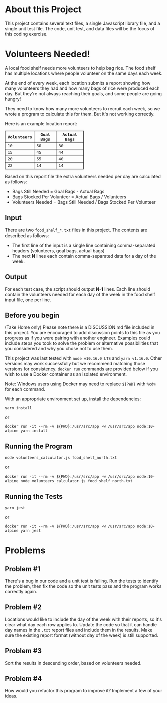 # About this Project

This project contains several text files, a single Javascript library file, and a single unit test file.  The code, unit test, and data files will be the focus of this coding exercise.

# Volunteers Needed!

A local food shelf needs more volunteers to help bag rice. The food shelf has multiple locations where people volunteer on the same days each week.

At the end of every week, each location submits a report showing how many volunteers they had and how many bags of rice were produced each day. But they're not always reaching their goals, and some people are going hungry!

They need to know how many more volunteers to recruit each week, so we wrote a program to calculate this for them. But it's not working correctly.

Here is an example location report:
  <table border=1 cellpadding=5 style="font-family: monospace; width:50%">
    <tr>
      <th>Volunteers</th>
      <th>Goal Bags</th>
      <th>Actual Bags</th>
    </tr>
    <tr>
      <td>10</td>
      <td>50</td>
      <td>30</td>
    </tr>
    <tr>
      <td>15</td>
      <td>45</td>
      <td>44</td>
    </tr>
    <tr>
      <td>20</td>
      <td>55</td>
      <td>40</td>
    </tr>
    <tr>
      <td>22</td>
      <td>14</td>
      <td>14</td>
    </tr>
  </table>

Based on this report file the extra volunteers needed per day are calculated as follows:

  * Bags Still Needed = Goal Bags - Actual Bags
  * Bags Stocked Per Volunteer = Actual Bags / Volunteers
  * Volunteers Needed = Bags Still Needed / Bags Stocked Per Volunteer

## Input

There are two `food_shelf_*.txt` files in this project.  The contents are described as follows:
 * The first line of the input is a single line containing comma-separated headers (volunteers, goal bags, actual bags)
 * The next **N** lines each contain comma-separated data for a day of the week.

## Output

For each test case, the script should output **N-1** lines. Each line should contain the volunteers needed for each day of the week in the food shelf input file, one per line.

## Before you begin

(Take Home only) Please note there is a DISCUSSION.md file included in this project. You are encouraged to add discussion points to this file as you progress as if you were pairing with another engineer. Examples could include steps you took to solve the problem or alternative possibilities that you considered and why you chose not to use them.

This project was last tested with `node v10.16.0 LTS` and `yarn v1.16.0`. Other versions may work successfully but we recommend matching those versions for consistency. `docker run` commands are 
provided below if you wish to use a Docker container as an isolated environment.

Note: Windows users using Docker may need to replace `${PWD}` with `%cd%` for each command.

With an appropriate environment set up, install the dependencies:

    yarn install
    
or
    
    docker run -it --rm -v ${PWD}:/usr/src/app -w /usr/src/app node:10-alpine yarn install

## Running the Program

    node volunteers_calculator.js food_shelf_north.txt

or     
    
    docker run -it --rm -v ${PWD}:/usr/src/app -w /usr/src/app node:10-alpine node volunteers_calculator.js food_shelf_north.txt

## Running the Tests

    yarn jest

or     
    
    docker run -it --rm -v ${PWD}:/usr/src/app -w /usr/src/app node:10-alpine yarn jest

# Problems
## Problem #1

There's a bug in our code and a unit test is failing. Run the tests to identify the problem, then fix the code so the unit tests pass and the program works correctly again.

## Problem #2

Locations would like to include the day of the week with their reports, so it's clear what day each row applies to.
Update the code so that it can handle day names in the `.txt` report files and include them in the results. Make sure the existing report format (without day of the week) is still supported. 

## Problem #3

Sort the results in descending order, based on volunteers needed.

## Problem #4

How would you refactor this program to improve it? Implement a few of your ideas.
